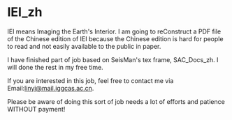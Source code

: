 # IEI_zh
IEI means Imaging the Earth's Interior.
I am going to reConstruct a PDF file of the Chinese edition of IEI because the Chinese edition is hard for people to read and not easily available to the public in paper.

I have finished part of job based on SeisMan's tex frame, SAC_Docs_zh. I will done the rest in my
 free time. 
 
If you are interested in this job, feel free to contact me via Email:linyi@mail.iggcas.ac.cn. 

Please be aware of doing this sort of job needs a lot of efforts and patience WITHOUT payment!
